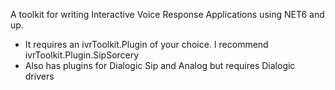A toolkit for writing Interactive Voice Response Applications using NET6 and up. 
- It requires an ivrToolkit.Plugin of your choice. I recommend ivrToolkit.Plugin.SipSorcery
- Also has plugins for Dialogic Sip and Analog but requires Dialogic drivers
